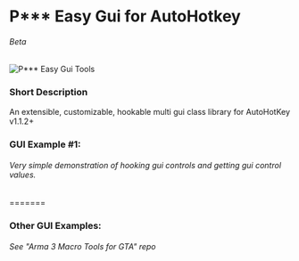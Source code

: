 # P*** Easy Gui for AutoHotkey
###### Beta

![P*** Easy Gui Tools](http://oi65.tinypic.com/rcnj3q.jpg)
### Short Description
An extensible, customizable, hookable multi gui class library for AutoHotKey v1.1.2+

### GUI Example #1: 
###### Very simple demonstration of hooking gui controls and getting gui control values.
=======
### Other GUI Examples:
###### See "Arma 3 Macro Tools for GTA" repo
